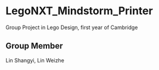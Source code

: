 # LegoNXT_Mindstorm_Printer
Group Project in Lego Design, first year of Cambridge
## Group Member
Lin Shangyi, Lin Weizhe
